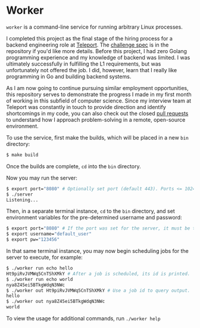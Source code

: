 # Worker

`worker` is a command-line service for running arbitrary Linux processes.

I completed this project as the final stage of the hiring process for a backend engineering role at [Teleport](https://goteleport.com). The [challenge spec](https://github.com/bdavs3/worker/blob/master/Challenge.pdf) is in the repository if you'd like more details. Before this project, I had zero Golang programming experience and my knowledge of backend was limited. I was ultimately successfully in fulfilling the L1 requirements, but was unfortunately not offered the job. I did, however, learn that I really like programming in Go and building backend systems.

As I am now going to continue pursuing similar employment opportunities, this repository serves to demonstrate the progress I made in my first month of working in this subfield of computer science. Since my interview team at Teleport was constantly in touch to provide direction and identify shortcomings in my code, you can also check out the closed [pull requests](https://github.com/bdavs3/worker/pulls?q=is%3Apr+is%3Aclosed) to understand how I approach problem-solving in a remote, open-source environment.

To use the service, first make the builds, which will be placed in a new `bin` directory:

```sh
$ make build
```

Once the builds are complete, `cd` into the `bin` directory.

Now you may run the server:

```sh
$ export port="8080" # Optionally set port (default 443). Ports <= 1024 require the server to be started using 'sudo'.
$ ./server
Listening...
```

Then, in a separate terminal instance, `cd` to the `bin` directory, and set environment variables for the pre-determined username and password:

```sh
$ export port="8080" # If the port was set for the server, it must be the same for the client.
$ export username="default_user"
$ export pw="123456"
```

In that same terminal instance, you may now begin scheduling jobs for the server to execute, for example:

```sh
$ ./worker run echo hello
Ht9piRvJVMWq5CnTShXMkY # After a job is scheduled, its id is printed.
$ ./worker run echo world
nya8Z45ei5BTkgWdqN3NWc
$ ./worker out Ht9piRvJVMWq5CnTShXMkY # Use a job id to query output.
hello
$ ./worker out nya8Z45ei5BTkgWdqN3NWc
world
```

To view the usage for additional commands, run `./worker help`
